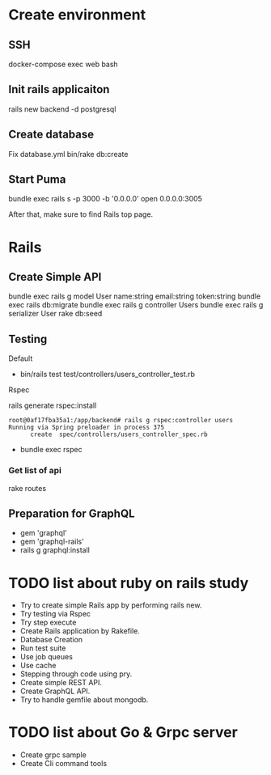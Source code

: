 # Create environment



## SSH
docker-compose exec web bash

## Init rails applicaiton
rails new backend -d postgresql

## Create database
Fix database.yml
bin/rake db:create

## Start Puma
bundle exec rails s -p 3000 -b '0.0.0.0'
open 0.0.0.0:3005

After that, make sure to find Rails top page.


# Rails 

## Create Simple API
bundle exec rails g model User name:string email:string token:string
bundle exec rails db:migrate
bundle exec rails g controller Users
bundle exec rails g serializer User
rake db:seed

## Testing

Default
- bin/rails test test/controllers/users_controller_test.rb

Rspec

rails generate rspec:install
```
root@0af17fba35a1:/app/backend# rails g rspec:controller users           
Running via Spring preloader in process 375
      create  spec/controllers/users_controller_spec.rb
```

- bundle exec rspec

### Get list of api
rake routes

## Preparation for GraphQL

- gem 'graphql'
- gem 'graphql-rails'
- rails g graphql:install



# TODO list about ruby on rails study

- Try to create simple Rails app by performing rails new.
- Try testing via Rspec
- Try step execute
- Create Rails application by Rakefile.
- Database Creation
- Run test suite
- Use job queues
- Use cache
- Stepping through code using pry.
- Create simple REST API.
- Create GraphQL API.
- Try to handle gemfile about mongodb.

# TODO list about Go & Grpc server

- Create grpc sample
- Create Cli command tools
